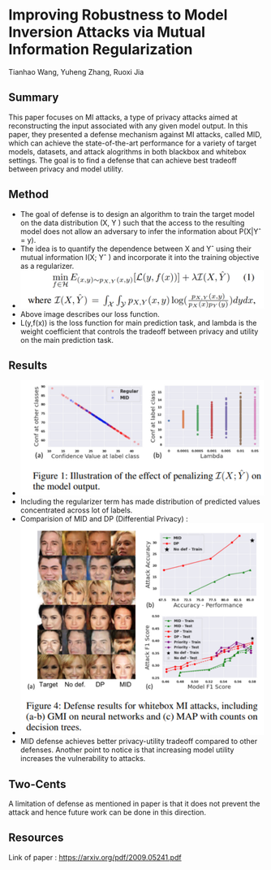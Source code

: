 # Improving Robustness to Model Inversion Attacks via Mutual Information Regularization

Tianhao Wang, Yuheng Zhang, Ruoxi Jia

## Summary

This paper focuses on MI attacks, a type of privacy attacks aimed at reconstructing the input associated with any given model output.
In this paper, they presented a defense mechanism against MI attacks, called MID, which can achieve the state-of-the-art performance for a variety of target models, datasets, and attack alogrithms in both blackbox and whitebox settings.
The goal is to find a defense that can achieve best tradeoff between privacy and model utility.


## Method

- The goal of defense is to design an algorithm to train the target model on the data distribution (X, Y ) such that the access to the resulting model does not allow an adversary to infer the information about P(X|Yˆ = y). 
- The idea is to quantify the dependence between X and Yˆ using their mutual information I(X; Yˆ ) and incorporate it into the training objective as a regularizer.
- ![loss function_](https://github.com/NikharW/papers_we_read/blob/master/images/loss%20function_.png)
- Above image describes our loss function.
- L(y,f(x)) is the loss function for main prediction task, and lambda is the weight coefficient that controls the tradeoff between privacy and utility on the main prediction task.

## Results

- ![regularizer comaparision](https://github.com/NikharW/papers_we_read/blob/master/images/regularizer%20comparision.png)
- Including the regularizer term has made distribution of predicted values concentrated across lot of labels.
- Comparision of MID and DP (Differential Privacy) :
- ![mid and dp comparision](https://github.com/NikharW/papers_we_read/blob/master/images/mid%20and%20dp%20comparision.png)
- MID defense achieves better privacy-utility tradeoff compared to other defenses. Another point to notice is that increasing model utility increases the vulnerability to attacks.

## Two-Cents

A limitation of defense as mentioned in paper is that it does not prevent the attack and hence future work can be done in this direction.

## Resources

Link of paper : https://arxiv.org/pdf/2009.05241.pdf 